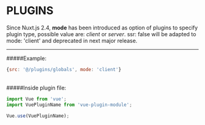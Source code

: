 # PLUGINS

Since Nuxt.js 2.4, **mode** has been introduced as option of plugins to specify plugin type, possible value are: *client* or *server*. ssr: false will be adapted to mode: 'client' and deprecated in next major release.

<hr>

#####Example:
```javascript
{src: '@/plugins/globals', mode: 'client'}
```

<br>
#####Inside plugin file:

```javascript
import Vue from 'vue';
import VuePluginName from 'vue-plugin-module';

Vue.use(VuePluginName);
```

